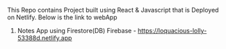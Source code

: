 
This Repo contains Project built using React & Javascript that is Deployed on Netlify. Below is the link to webApp
1. Notes App using Firestore(DB) Firebase - https://loquacious-lolly-53388d.netlify.app

